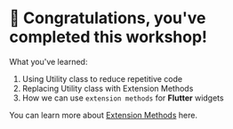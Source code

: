 # 🎉 Congratulations, you've completed this workshop!

What you've learned:

1. Using Utility class to reduce repetitive code
3. Replacing Utility class with Extension Methods
4. How we can use `extension methods` for **Flutter** widgets

You can learn more about [Extension Methods](https://dart.dev/guides/language/extension-methods) here.

